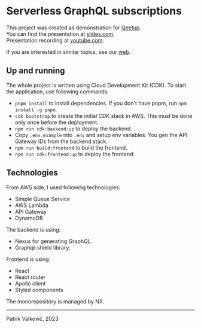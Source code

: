# Serverless GraphQL subscriptions

This project was created as demonstration for [Qeetup](https://qeetup.qest.cz/).  
You can find the presentation at [slides.com](https://slides.com/patrikvalkovic/deck-9eb3a9).  
Presentation recording at [youtube.com](https://youtu.be/R5-15ueGTnk).

If you are interested in similar topics, see our [web](https://qeetup.qest.cz/).

## Up and running

The whole project is written using Cloud Development Kit (CDK). To start the application, use following commands.
- `pnpm install` to install dependencies. If you don't have pnpm, run `npm install -g pnpm`.
- `cdk bootstrap` to create the initial CDK stack in AWS. This must be done only once before the deployment.
- `npm run cdk:backend:up` to deploy the backend.
- Copy `.env.example` into `.env` and setup env variables. You gen the API Gateway IDs from the backend stack.
- `npm run build:frontend` to build the frontend.
- `npm run cdk:frontend:up` to deploy the frontend.

## Technologies

From AWS side, I used following technologies:
- Simple Queue Service
- AWS Lambda
- API Gateway
- DynamoDB

The backend is using:
- Nexus for generating GraphQL.
- Graphql-shield library.

Frontend is using:
- React
- React router
- Apollo client
- Styled components

The monorepository is managed by NX.

------

Patrik Valkovič, 2023

